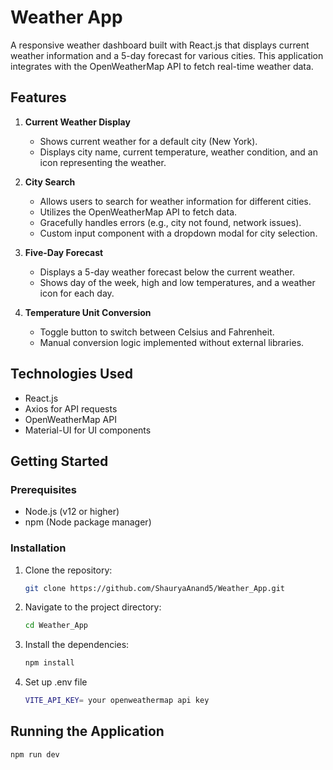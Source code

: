 # Weather App

A responsive weather dashboard built with React.js that displays current weather information and a 5-day forecast for various cities. This application integrates with the OpenWeatherMap API to fetch real-time weather data.

## Features

1. **Current Weather Display**
   - Shows current weather for a default city (New York).
   - Displays city name, current temperature, weather condition, and an icon representing the weather.

2. **City Search**
   - Allows users to search for weather information for different cities.
   - Utilizes the OpenWeatherMap API to fetch data.
   - Gracefully handles errors (e.g., city not found, network issues).
   - Custom input component with a dropdown modal for city selection.

3. **Five-Day Forecast**
   - Displays a 5-day weather forecast below the current weather.
   - Shows day of the week, high and low temperatures, and a weather icon for each day.

4. **Temperature Unit Conversion**
   - Toggle button to switch between Celsius and Fahrenheit.
   - Manual conversion logic implemented without external libraries.

## Technologies Used

- React.js
- Axios for API requests
- OpenWeatherMap API
- Material-UI for UI components

## Getting Started

### Prerequisites

- Node.js (v12 or higher)
- npm (Node package manager)

### Installation

1. Clone the repository:

   ```bash
   git clone https://github.com/ShauryaAnand5/Weather_App.git

2. Navigate to the project directory:

    ```bash
    cd Weather_App

3. Install the dependencies:

    ```bash
    npm install

4. Set up .env file
   ```bash
   VITE_API_KEY= your openweathermap api key

## Running the Application

    npm run dev
